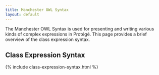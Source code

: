 ```yaml
---
title: Manchester OWL Syntax
layout: default
---
```

The Manchester OWL Syntax is used for presenting and writing various kinds of complex expressions in Protégé.  This page provides a brief overview of the class expression syntax.


## Class Expression Syntax

{% include class-expression-syntax.html %}
